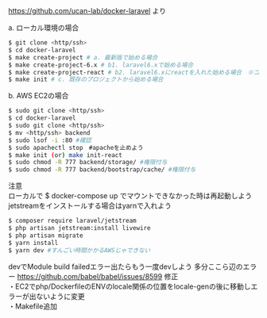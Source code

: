 https://github.com/ucan-lab/docker-laravel より  

a. ローカル環境の場合
```bash
$ git clone <http/ssh>
$ cd docker-laravel
$ make create-project # a. 最新版で始める場合
$ make create-project-6.x # b1. laravel6.xで始める場合
$ make create-project-react # b2. laravel6.xにreactを入れた始める場合　※コンパイル遅すぎるからやめよう
$ make init # c. 既存のプロジェクトから始める場合
```
b. AWS EC2の場合
```bash
$ sudo git clone <http/ssh>
$ cd docker-laravel
$ sudo git clone <http/ssh>
$ mv <http/ssh> backend
$ sudo lsof -i :80 #確認
$ sudo apachectl stop　#apacheを止めよう
$ make init (or) make init-react 
$ sudo chmod -R 777 backend/storage/ #権限付与
$ sudo chmod -R 777 backend/bootstrap/cache/ #権限付与
```

注意  
ローカルで $ docker-compose up でマウントできなかった時は再起動しよう  
jetstreamをインストールする場合はyarnで入れよう  
```bash
$ composer require laravel/jetstream
$ php artisan jetstream:install livewire
$ php artisan migrate
$ yarn install
$ yarn dev #すんごい時間かかるAWSじゃできない
```
devでModule build failedエラー出たらもう一度devしよう
多分ここら辺のエラー
https://github.com/babel/babel/issues/8599
修正  
・EC2でphp/DockerfileのENVのlocale関係の位置をlocale-genの後に移動しエラーが出ないように変更  
・Makefile追加
